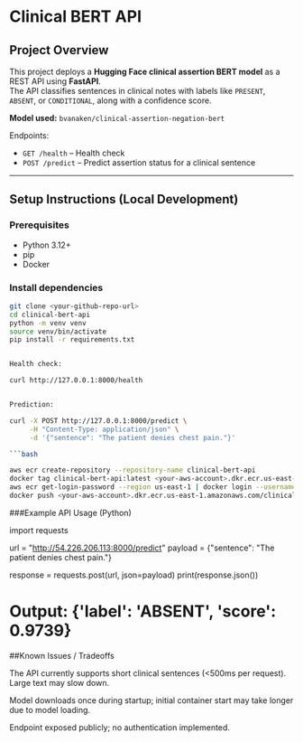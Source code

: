 # Clinical BERT API

## Project Overview
This project deploys a **Hugging Face clinical assertion BERT model** as a REST API using **FastAPI**.  
The API classifies sentences in clinical notes with labels like `PRESENT`, `ABSENT`, or `CONDITIONAL`, along with a confidence score.  

**Model used:** `bvanaken/clinical-assertion-negation-bert`  

Endpoints:
- `GET /health` – Health check
- `POST /predict` – Predict assertion status for a clinical sentence

---

## Setup Instructions (Local Development)

### Prerequisites
- Python 3.12+
- pip
- Docker 

### Install dependencies
```bash
git clone <your-github-repo-url>
cd clinical-bert-api
python -m venv venv
source venv/bin/activate   
pip install -r requirements.txt


Health check:

curl http://127.0.0.1:8000/health


Prediction:

curl -X POST http://127.0.0.1:8000/predict \
     -H "Content-Type: application/json" \
     -d '{"sentence": "The patient denies chest pain."}'

```bash

aws ecr create-repository --repository-name clinical-bert-api
docker tag clinical-bert-api:latest <your-aws-account>.dkr.ecr.us-east-1.amazonaws.com/clinical-bert-api:latest
aws ecr get-login-password --region us-east-1 | docker login --username AWS --password-stdin <your-aws-account>.dkr.ecr.us-east-1.amazonaws.com
docker push <your-aws-account>.dkr.ecr.us-east-1.amazonaws.com/clinical-bert-api:latest
```

###Example API Usage (Python)

import requests

url = "http://54.226.206.113:8000/predict"
payload = {"sentence": "The patient denies chest pain."}

response = requests.post(url, json=payload)
print(response.json())
# Output: {'label': 'ABSENT', 'score': 0.9739}


##Known Issues / Tradeoffs

The API currently supports short clinical sentences (<500ms per request). Large text may slow down.

Model downloads once during startup; initial container start may take longer due to model loading.

Endpoint exposed publicly; no authentication implemented.


